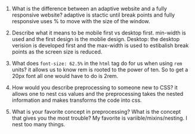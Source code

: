 1. What is the difference between an adaptive website and a fully responsive website? adaptive is stactic until break points and fully responsive uses % to move with the size of the window. 

2. Describe what it means to be mobile first vs desktop first. min-width is used and the first design is the moblie design. Desktop: the desktop verision is developed first and the max-width is used to estibalish break points as the screen size is reduced. 

3. What does `font-size: 62.5%` in the `html` tag do for us when using `rem` units? it allows us to know rem is rooted to the power of ten. So to get a 20px font all one would have to do is 2rem. 

4. How would you describe preprocessing to someone new to CSS? it allows one to nest css values and the preprocessing takes the nested information and makes transforms the code into css. 

5. What is your favorite concept in preprocessing? What is the concept that gives you the most trouble? My favorite is variible/mixins/nesting. I nest too many things. 